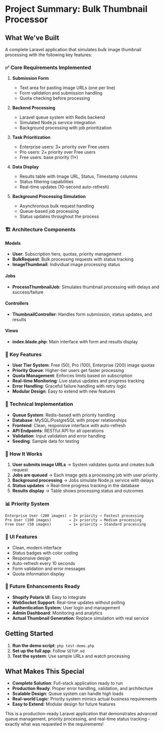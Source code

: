 # Project Summary: Bulk Thumbnail Processor

## What We've Built

A complete Laravel application that simulates bulk image thumbnail processing with the following key features:

### ✅ Core Requirements Implemented

1. **Submission Form**
   - Text area for pasting image URLs (one per line)
   - Form validation and submission handling
   - Quota checking before processing

2. **Backend Processing**
   - Laravel queue system with Redis backend
   - Simulated Node.js service integration
   - Background processing with job prioritization

3. **Task Prioritization**
   - Enterprise users: 3× priority over Free users
   - Pro users: 2× priority over Free users
   - Free users: base priority (1×)

4. **Data Display**
   - Results table with Image URL, Status, Timestamp columns
   - Status filtering capabilities
   - Real-time updates (10-second auto-refresh)

5. **Background Processing Simulation**
   - Asynchronous bulk request handling
   - Queue-based job processing
   - Status updates throughout the process

### 🏗️ Architecture Components

#### Models
- **User**: Subscription tiers, quotas, priority management
- **BulkRequest**: Bulk processing requests with status tracking
- **ImageThumbnail**: Individual image processing status

#### Jobs
- **ProcessThumbnailJob**: Simulates thumbnail processing with delays and success/failure

#### Controllers
- **ThumbnailController**: Handles form submission, status updates, and results

#### Views
- **index.blade.php**: Main interface with form and results display

### 🎯 Key Features

- **User Tier System**: Free (50), Pro (100), Enterprise (200) image quotas
- **Priority Queue**: Higher-tier users get faster processing
- **Quota Management**: Enforces limits based on subscription
- **Real-time Monitoring**: Live status updates and progress tracking
- **Error Handling**: Graceful failure handling with retry logic
- **Modular Design**: Easy to extend with new features

### 🔧 Technical Implementation

- **Queue System**: Redis-based with priority handling
- **Database**: MySQL/PostgreSQL with proper relationships
- **Frontend**: Clean, responsive interface with auto-refresh
- **API Endpoints**: RESTful API for all operations
- **Validation**: Input validation and error handling
- **Seeding**: Sample data for testing

### 🚀 How It Works

1. **User submits image URLs** → System validates quota and creates bulk request
2. **Jobs are queued** → Each image gets a processing job with user priority
3. **Background processing** → Jobs simulate Node.js service with delays
4. **Status updates** → Real-time progress tracking in the database
5. **Results display** → Table shows processing status and outcomes

### 📊 Priority System

```
Enterprise User (200 images) → 3× priority → Fastest processing
Pro User (100 images)        → 2× priority → Medium processing  
Free User (50 images)        → 1× priority → Standard processing
```

### 🎨 UI Features

- Clean, modern interface
- Status badges with color coding
- Responsive design
- Auto-refresh every 10 seconds
- Form validation and error messages
- Quota information display

### 🔮 Future Enhancements Ready

- **Shopify Polaris UI**: Easy to integrate
- **WebSocket Support**: Real-time updates without polling
- **Authentication System**: User login and management
- **Admin Dashboard**: Monitoring and analytics
- **Actual Thumbnail Generation**: Replace simulation with real service

## Getting Started

1. **Run the demo script**: `php test-demo.php`
2. **Set up the full app**: Follow `SETUP.md`
3. **Test the system**: Use sample URLs and watch processing

## What Makes This Special

- **Complete Solution**: Full-stack application ready to run
- **Production Ready**: Proper error handling, validation, and architecture
- **Scalable Design**: Queue system can handle high loads
- **Real-world Logic**: Priority system mimics actual business requirements
- **Easy to Extend**: Modular design for future features

This is a production-ready Laravel application that demonstrates advanced queue management, priority processing, and real-time status tracking - exactly what was requested in the requirements!

